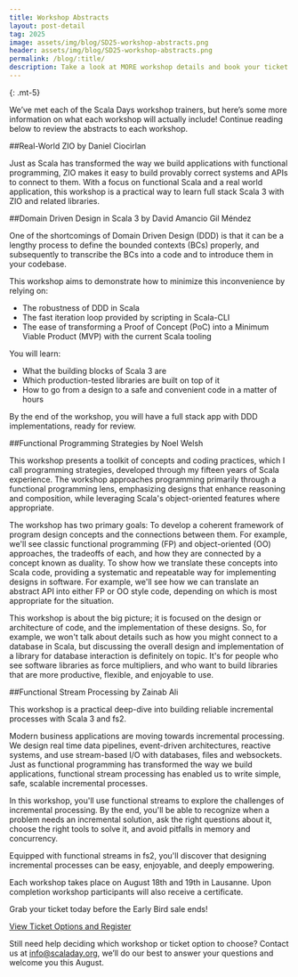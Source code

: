 ```yaml
---
title: Workshop Abstracts
layout: post-detail
tag: 2025
image: assets/img/blog/SD25-workshop-abstracts.png
header: assets/img/blog/SD25-workshop-abstracts.png
permalink: /blog/:title/
description: Take a look at MORE workshop details and book your ticket today before the Early Bird sale ends.
---
```

{: .mt-5}

We’ve met each of the Scala Days workshop trainers, but here’s some more information on what each workshop will actually include! Continue reading below to review the abstracts to each workshop. 


##Real-World ZIO by Daniel Ciocirlan

Just as Scala has transformed the way we build applications with functional programming, ZIO makes it easy to build provably correct systems and APIs to connect to them. With a focus on functional Scala and a real world application, this workshop is a practical way to learn full stack Scala 3 with ZIO and related libraries.



##Domain Driven Design in Scala 3 by David Amancio Gil Méndez

One of the shortcomings of Domain Driven Design (DDD) is that it can be a lengthy process to define the bounded contexts (BCs) properly, and subsequently to transcribe the BCs into a code and to introduce them in your codebase.

This workshop aims to demonstrate how to minimize this inconvenience by relying on:
<ul><li>The robustness of DDD in Scala</li>
<li>The fast iteration loop provided by scripting in Scala-CLI</li>
<li>The ease of transforming a Proof of Concept (PoC) into a Minimum Viable Product (MVP) with the current Scala tooling</li></ul>

You will learn:
<ul><li>What the building blocks of Scala 3 are</li>
<li>Which production-tested libraries are built on top of it</li>
<li>How to go from a design to a safe and convenient code in a matter of hours</li></ul>

By the end of the workshop, you will have a full stack app with DDD implementations, ready for review.



##Functional Programming Strategies by Noel Welsh

This workshop presents a toolkit of concepts and coding practices, which I call programming strategies, developed through my fifteen years of Scala experience. The workshop approaches programming primarily through a functional programming lens, emphasizing designs that enhance reasoning and composition, while leveraging Scala's object-oriented features where appropriate.

The workshop has two primary goals:
To develop a coherent framework of program design concepts and the connections between them. For example, we'll see classic functional programming (FP) and object-oriented (OO) approaches, the tradeoffs of each, and how they are connected by a concept known as duality.
To show how we translate these concepts into Scala code, providing a systematic and repeatable way for implementing designs in software. For example, we'll see how we can translate an abstract API into either FP or OO style code, depending on which is most appropriate for the situation.

This workshop is about the big picture; it is focused on the design or architecture of code, and the implementation of these designs. So, for example, we won't talk about details such as how you might connect to a database in Scala, but discussing the overall design and implementation of a library for database interaction is definitely on topic. It's for people who see software libraries as force multipliers, and who want to build libraries that are more productive, flexible, and enjoyable to use.



##Functional Stream Processing by Zainab Ali

This workshop is a practical deep-dive into building reliable incremental processes with Scala 3 and fs2.

Modern business applications are moving towards incremental processing. We design real time data pipelines, event-driven architectures, reactive systems, and use stream-based I/O with databases, files and websockets. Just as functional programming has transformed the way we build applications, functional stream processing has enabled us to write simple, safe, scalable incremental processes.

In this workshop, you'll use functional streams to explore the challenges of incremental processing. By the end, you'll be able to recognize when a problem needs an incremental solution, ask the right questions about it, choose the right tools to solve it, and avoid pitfalls in memory and concurrency.

Equipped with functional streams in fs2, you'll discover that designing incremental processes can be easy, enjoyable, and deeply empowering.



Each workshop takes place on August 18th and 19th in Lausanne. Upon completion workshop participants will also receive a certificate.

Grab your ticket today before the Early Bird sale ends!
 
<a class="btn btn-primary btn-lg fw-bold mt-4" href="https://scaladays.org/workshops">View Ticket Options and Register</a>

Still need help deciding which workshop or ticket option to choose? Contact us at info@scaladay.org, we’ll do our best to answer your questions and welcome you this August. 
